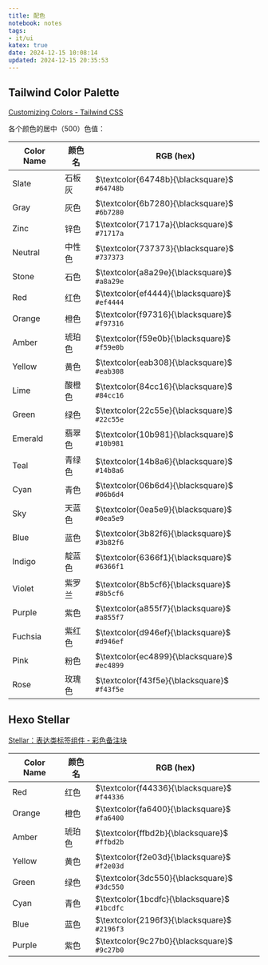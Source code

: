 ```yaml
---
title: 配色
notebook: notes
tags:
- it/ui
katex: true
date: 2024-12-15 10:08:14
updated: 2024-12-15 20:35:53
---
```

## Tailwind Color Palette

[Customizing Colors - Tailwind CSS](https://tailwindcss.com/docs/customizing-colors)

各个颜色的居中（500）色值：

| Color Name | 颜色名 | RGB (hex)                                    |
|------------|--------|----------------------------------------------|
| Slate      | 石板灰 | $\textcolor{64748b}{\blacksquare}$ `#64748b` |
| Gray       | 灰色   | $\textcolor{6b7280}{\blacksquare}$ `#6b7280` |
| Zinc       | 锌色   | $\textcolor{71717a}{\blacksquare}$ `#71717a` |
| Neutral    | 中性色 | $\textcolor{737373}{\blacksquare}$ `#737373` |
| Stone      | 石色   | $\textcolor{a8a29e}{\blacksquare}$ `#a8a29e` |
| Red        | 红色   | $\textcolor{ef4444}{\blacksquare}$ `#ef4444` |
| Orange     | 橙色   | $\textcolor{f97316}{\blacksquare}$ `#f97316` |
| Amber      | 琥珀色 | $\textcolor{f59e0b}{\blacksquare}$ `#f59e0b` |
| Yellow     | 黄色   | $\textcolor{eab308}{\blacksquare}$ `#eab308` |
| Lime       | 酸橙色 | $\textcolor{84cc16}{\blacksquare}$ `#84cc16` |
| Green      | 绿色   | $\textcolor{22c55e}{\blacksquare}$ `#22c55e` |
| Emerald    | 翡翠色 | $\textcolor{10b981}{\blacksquare}$ `#10b981` |
| Teal       | 青绿色 | $\textcolor{14b8a6}{\blacksquare}$ `#14b8a6` |
| Cyan       | 青色   | $\textcolor{06b6d4}{\blacksquare}$ `#06b6d4` |
| Sky        | 天蓝色 | $\textcolor{0ea5e9}{\blacksquare}$ `#0ea5e9` |
| Blue       | 蓝色   | $\textcolor{3b82f6}{\blacksquare}$ `#3b82f6` |
| Indigo     | 靛蓝色 | $\textcolor{6366f1}{\blacksquare}$ `#6366f1` |
| Violet     | 紫罗兰 | $\textcolor{8b5cf6}{\blacksquare}$ `#8b5cf6` |
| Purple     | 紫色   | $\textcolor{a855f7}{\blacksquare}$ `#a855f7` |
| Fuchsia    | 紫红色 | $\textcolor{d946ef}{\blacksquare}$ `#d946ef` |
| Pink       | 粉色   | $\textcolor{ec4899}{\blacksquare}$ `#ec4899` |
| Rose       | 玫瑰色 | $\textcolor{f43f5e}{\blacksquare}$ `#f43f5e` |

## Hexo Stellar

[Stellar：表达类标签组件 - 彩色备注块](https://xaoxuu.com/wiki/stellar/tag-plugins/express/#note-%E5%A4%87%E6%B3%A8%E5%9D%97)

| Color Name | 颜色名 | RGB (hex)                                    |
|------------|--------|----------------------------------------------|
| Red        | 红色   | $\textcolor{f44336}{\blacksquare}$ `#f44336` |
| Orange     | 橙色   | $\textcolor{fa6400}{\blacksquare}$ `#fa6400` |
| Amber      | 琥珀色 | $\textcolor{ffbd2b}{\blacksquare}$ `#ffbd2b` |
| Yellow     | 黄色   | $\textcolor{f2e03d}{\blacksquare}$ `#f2e03d` |
| Green      | 绿色   | $\textcolor{3dc550}{\blacksquare}$ `#3dc550` |
| Cyan       | 青色   | $\textcolor{1bcdfc}{\blacksquare}$ `#1bcdfc` |
| Blue       | 蓝色   | $\textcolor{2196f3}{\blacksquare}$ `#2196f3` |
| Purple     | 紫色   | $\textcolor{9c27b0}{\blacksquare}$ `#9c27b0` |

